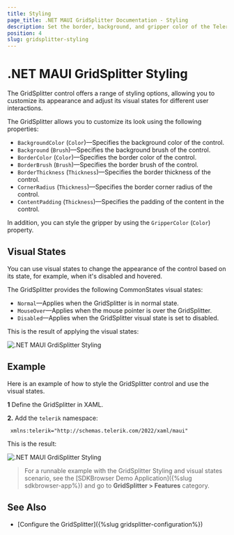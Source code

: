 ```yaml
---
title: Styling
page_title: .NET MAUI GridSplitter Documentation - Styling
description: Set the border, background, and gripper color of the Telerik UI for .NET MAUI GridSplitter and customize its visual appearance.
position: 4
slug: gridsplitter-styling
---
```


# .NET MAUI GridSplitter Styling

The GridSplitter control offers a range of styling options, allowing you to customize its appearance and adjust its visual states for different user interactions.

The GridSplitter allows you to customize its look using the following properties:

* `BackgroundColor` (`Color`)&mdash;Specifies the background color of the control.
* `Background` (`Brush`)&mdash;Specifies the background brush of the control.
* `BorderColor` (`Color`)&mdash;Specifies the border color of the control.
* `BorderBrush` (`Brush`)&mdash;Specifies the border brush of the control.
* `BorderThickness` (`Thickness`)&mdash;Specifies the border thickness of the control.
* `CornerRadius` (`Thickness`)&mdash;Specifies the border corner radius of the control.
* `ContentPadding` (`Thickness`)&mdash;Specifies the padding of the content in the control.

In addition, you can style the gripper by using the `GripperColor` (`Color`) property.

## Visual States

You can use visual states to change the appearance of the control based on its state, for example, when it's disabled and hovered.

The GridSplitter provides the following CommonStates visual states:

* `Normal`&mdash;Applies when the GridSplitter is in normal state.
* `MouseOver`&mdash;Applies when the mouse pointer is over the GridSplitter.
* `Disabled`&mdash;Applies when the GridSplitter visual state is set to disabled.

This is the result of applying the visual states:

![.NET MAUI GrdiSplitter Styling](images/gridsplitter-styling.gif)

## Example

Here is an example of how to style the GridSplitter control and use the visual states.

**1** Define the GridSplitter in XAML.

<snippet id='gridsplitter-gripper-styling' />

**2.** Add the `telerik` namespace:

```XAML
 xmlns:telerik="http://schemas.telerik.com/2022/xaml/maui"
```

This is the result:

![.NET MAUI GrdiSplitter Styling](images/gridsplitter-styling.png)

> For a runnable example with the GridSplitter Styling and visual states scenario, see the [SDKBrowser Demo Application]({%slug sdkbrowser-app%}) and go to **GridSplitter > Features** category.

## See Also

- [Configure the GridSplitter]({%slug gridsplitter-configuration%})